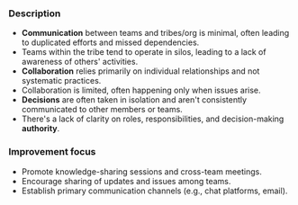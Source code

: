 ### Description

-   **Communication** between teams and tribes/org is minimal, often leading to duplicated efforts and missed dependencies.
-   Teams within the tribe tend to operate in silos, leading to a lack of awareness of others' activities.
-   **Collaboration** relies primarily on individual relationships and not systematic practices.
-   Collaboration is limited, often happening only when issues arise.
-   **Decisions** are often taken in isolation and aren't consistently communicated to other members or teams.
-   There's a lack of clarity on roles, responsibilities, and decision-making **authority**.

### Improvement focus

-   Promote knowledge-sharing sessions and cross-team meetings.
-   Encourage sharing of updates and issues among teams.
-   Establish primary communication channels (e.g., chat platforms, email).
